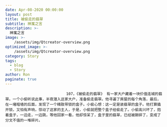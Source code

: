 ```yaml
---
date: Apr-08-2020 00:00:00
layout: post
title: 被偷走的翡翠
subtitle: 神寓之言
description: >-
  神寓之言
image: >-
    /assets/img/Qtcreator-overview.png
optimized_image: >-
    /assets/img/Qtcreator-overview.png
category: Story
tags:
  - blog
  - Story
author: Ron
paginate: true
---
```


							　　107，《被偷走的翡翠》 有一家大户藏着一块价值连城的翡翠。一个小偷听说此事，半夜潜入这家大户，准备偷走翡翠。他寻遍了房屋的每个角落，最后，在一堵暗墙的后面，发现了一个精致带锁的盒子。小偷心想：这一定是装翡翠的盒子。他打算撬开锁，又怕有声响，惊动了这家的主人，于是，小偷就把整个盒子给偷走了。小偷高兴坏了，抱着盒子，一边走，一边跳，等他回家一看，他却惊呆了，盒子里的翡翠，已经被颠碎了，变成了分文不值的一堆碎片。
							
							
						